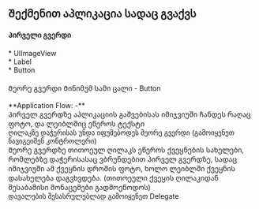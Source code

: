 <h2> Შექმენით აპლიკაცია სადაც გვაქვს </h2>

<h4> Პირველი გვერდი </h4>
* UIImageView </br>
* Label </br>
* Button </br>
<h4> </h4>Მეორე გვერდი </h4>
Მინიმუმ სამი ცალი - Button </br>
</br>
**Application Flow: -**
</br>
Პირველ გვერდზე აპლიკაციის გაშვებისას იმიჯვიუში ჩანდეს რაღაც ფოტო, და ლეიბლშიც ეწეროს ტექსტი  </br>
ღილაკზე დაჭერისას უნდა იფუშებოდეს მეორე გვერდი (გამოიყენეთ ნავიგეიშენ კონტროლერი) </br>
Მეორე გვერდზე თითოეულ ღილაკს ეწეროს ქვეყნების სახელები, რომლებზე დაჭერისასაც ვბრუნდებით პირველ გვერდზე, სადაც იმიჯვიუში ამ ქვეყნის დროშის ფოტო, ხოლო ლეიბლში ქვეყნის დასახელება დაგვხვდება. (თითოეული ქვეყის  ღილაკიდან შესაბამისი მონაცემები გადმოეწოდოს) </br>
დავალების შესასრულებლად გამოიყენეთ Delegate </br>
</br> 
<div align="center">
<img scr="https://github.com/MuselianiMariami/Ui-kit-17/assets/137683336/5bc2151c-1c9f-4033-bb09-053cdeeaeab6" width="300">
<img scr="https://github.com/MuselianiMariami/Ui-kit-17/assets/137683336/442f857e-a70c-4da9-8691-6a841ae6a936" width="300">
<img scr="https://github.com/MuselianiMariami/Ui-kit-17/assets/137683336/b977d75e-193d-4c5d-9772-5e23d2ce5c93" width="300">
</div>

